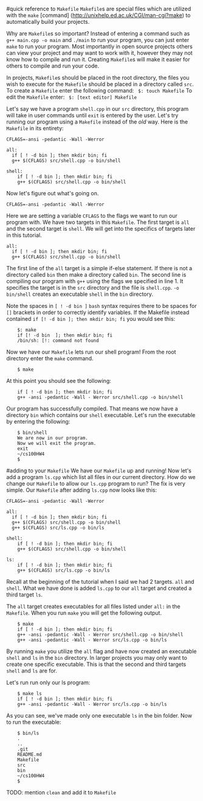 #quick reference to ```Makefile```
```Makefile```s are special files which are utilized with the ```make``` [command] (http://unixhelp.ed.ac.uk/CGI/man-cgi?make) to automatically build your projects.

Why are ```Makefile```s so important? Instead of entering a command such as ```g++ main.cpp -o main``` and ```./main``` to run your program, you can just enter ```make``` to run your program. Most importantly in open source projects others can view your project and may want to work with it, however they may not know how to compile and run it. Creating ```Makefile```s will make it easier for others to compile and run your code.

In projects, ```Makefile```s should be placed in the root directory, the files you wish to execute for the ```Makefile``` should be placed in a directory called ```src```. To create a ```Makefile``` enter the following command:
```	$: touch Makefile```
To edit the ```Makefile``` enter:
``` $: [text editor] Makefile```

Let's say we have a program ```shell.cpp``` in our ```src``` directory, this program will take in user commands until ```exit``` is entered by the user. Let's try running our program using a ```Makefile``` instead of the *old* way. Here is the ```Makefile``` in its entirety:

```
CFLAGS=-ansi -pedantic -Wall -Werror

all:
  if [ ! -d bin ]; then mkdir bin; fi
  g++ $(CFLAGS) src/shell.cpp -o bin/shell

shell: 
	if [ ! -d bin ]; then mkdir bin; fi
	g++ $(CFLAGS) src/shell.cpp -o bin/shell
```

Now let's figure out what's going on.
```
CFLAGS=-ansi -pedantic -Wall -Werror
```
Here we are setting a variable ```CFLAGS``` to the flags we want to run our program with.
We have two targets in this ```Makefile```. The first target is ```all``` and the second target is ```shell```. We will get into the specifics of targets later in this tutorial.

```
all:
  if [ ! -d bin ]; then mkdir bin; fi
  g++ $(CFLAGS) src/shell.cpp -o bin/shell
```
The first line of the ```all``` target is a simple if-else statement. If there is not a directory called ```bin``` then make a directory called ```bin```. 
The second line is compiling our program with ```g++``` using the flags we specified in line 1. It specifies the target is in the ```src``` directory and the file is ```shell.cpp```. ```-o bin/shell``` creates an executable ```shell``` in the ```bin``` directory. 

Note the spaces in ```[ ! -d bin ]``` ```bash``` syntax requires there to be spaces for ```[]``` brackets in order to correctly identify variables. If the Makefile instead contained ```if [! -d bin ]; then mkdir bin; fi``` you would see this:

```
	$: make
	if [! -d bin  ]; then mkdir bin; fi
	/bin/sh: [!: command not found
```

Now we have our ```Makefile``` lets run our shell program! From the root directory enter the ```make``` command.

```	
	$ make
```

At this point you should see the following:

```
	if [ ! -d bin ]; then mkdir bin; fi
	g++ -ansi -pedantic -Wall - Werror src/shell.cpp -o bin/shell
```

Our program has successfully compiled. That means we now have a directory ```bin``` which contains our ```shell``` executable. Let's run the executable by entering the following:

```
	$ bin/shell
	We are now in our program. 
	Now we will exit the program.
	exit
	~/cs100HW4
	$ 
```

#adding to your ```Makefile```
We have our ```Makefile``` up and running! Now let's add a program ```ls.cpp``` which list all files in our current directory. How do we change our ```Makefile``` to allow our ```ls.cpp``` program to run? The fix is very simple. Our ```Makefile``` after adding ```ls.cpp``` now looks like this: 

```
CFLAGS=-ansi -pedantic -Wall -Werror

all:
  if [ ! -d bin ]; then mkdir bin; fi
  g++ $(CFLAGS) src/shell.cpp -o bin/shell
  g++ $(CFLAGS) src/ls.cpp -o bin/ls

shell: 
	if [ ! -d bin ]; then mkdir bin; fi
	g++ $(CFLAGS) src/shell.cpp -o bin/shell

ls: 
	if [ ! -d bin ]; then mkdir bin; fi
	g++ $(CFLAGS) src/ls.cpp -o bin/ls
```

Recall at the beginning of the tutorial when I said we had 2 targets. ```all``` and ```shell```. What we have done is added ```ls.cpp``` to our ```all``` target and created a third target ```ls```.

The ```all``` target creates executables for all files listed under ```all:``` in the ```Makefile```. When you run ```make``` you will get the following output.

```
	$ make
	if [ ! -d bin ]; then mkdir bin; fi
	g++ -ansi -pedantic -Wall - Werror src/shell.cpp -o bin/shell
	g++ -ansi -pedantic -Wall - Werror src/ls.cpp -o bin/ls
```

By running ```make``` you utilize the ```all``` flag and have now created an executable ```shell``` and ```ls``` in the ```bin``` directory. In larger projects you may only want to create one specific executable. This is that the second and third targets ```shell``` and ```ls``` are for.

Let's run run only our ls program:

```
	$ make ls
	if [ ! -d bin ]; then mkdir bin; fi
	g++ -ansi -pedantic -Wall - Werror src/ls.cpp -o bin/ls
```

As you can see, we've made only one executable ```ls``` in the bin folder. Now to run the executable:
```
	$ bin/ls
	.
	..
	.git
	README.md
	Makefile
	src
	bin
	~/cs100HW4
	$
```

TODO: mention ```clean``` and add it to ```Makefile```
